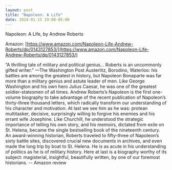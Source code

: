 ```yaml
---
layout: post
title: "Napoleon: A Life"
date: 2024-01-15 19:00-05:00
---
```

Napoleon: A Life, by Andrew Roberts

Amazon: [https://www.amazon.com/Napoleon-Life-Andrew-Roberts/dp/0143127853/](https://www.amazon.com/Napoleon-Life-Andrew-Roberts/dp/0143127853/)

“A thrilling tale of military and political genius… Roberts is an uncommonly gifted writer.” —The Washington Post
Austerlitz, Borodino, Waterloo: his battles are among the greatest in history, but Napoleon Bonaparte was far more than a military genius and astute leader of men. Like George Washington and his own hero Julius Caesar, he was one of the greatest soldier-statesmen of all times.
Andrew Roberts’s Napoleon is the first one-volume biography to take advantage of the recent publication of Napoleon’s thirty-three thousand letters, which radically transform our understanding of his character and motivation. At last we see him as he was: protean multitasker, decisive, surprisingly willing to forgive his enemies and his errant wife Josephine. Like Churchill, he understood the strategic importance of telling his own story, and his memoirs, dictated from exile on St. Helena, became the single bestselling book of the nineteenth century.
An award-winning historian, Roberts traveled to fifty-three of Napoleon’s sixty battle sites, discovered crucial new documents in archives, and even made the long trip by boat to St. Helena. He is as acute in his understanding of politics as he is of military history. Here at last is a biography worthy of its subject: magisterial, insightful, beautifully written, by one of our foremost historians.
\-\- Amazon review
